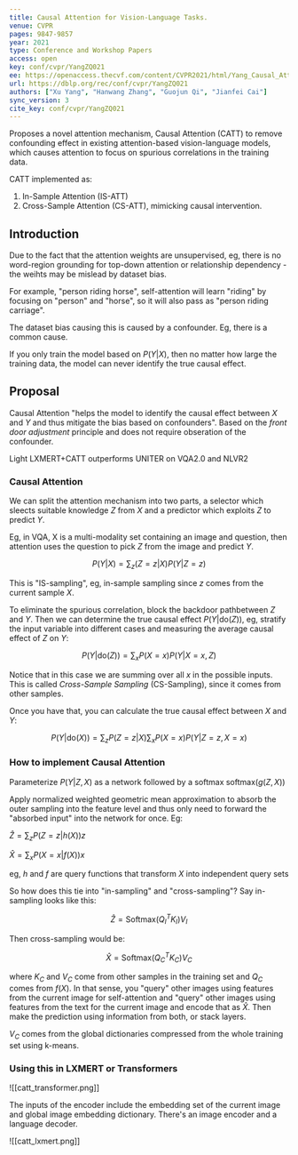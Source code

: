 ```yaml
---
title: Causal Attention for Vision-Language Tasks.
venue: CVPR
pages: 9847-9857
year: 2021
type: Conference and Workshop Papers
access: open
key: conf/cvpr/YangZQ021
ee: https://openaccess.thecvf.com/content/CVPR2021/html/Yang_Causal_Attention_for_Vision-Language_Tasks_CVPR_2021_paper.html
url: https://dblp.org/rec/conf/cvpr/YangZQ021
authors: ["Xu Yang", "Hanwang Zhang", "Guojun Qi", "Jianfei Cai"]
sync_version: 3
cite_key: conf/cvpr/YangZQ021
---
```


Proposes a novel attention mechanism, Causal Attention (CATT) to remove confounding effect in existing attention-based vision-language models, which causes attention to focus on spurious correlations in the training data.

CATT implemented as:
1. In-Sample Attention (IS-ATT)
2. Cross-Sample Attention (CS-ATT), mimicking causal intervention.


## Introduction

Due to the fact that the attention weights are unsupervised, eg, there is no word-region grounding for top-down attention or relationship dependency - the weihts may be mislead by dataset bias.

For example, "person riding horse", self-attention will learn "riding" by focusing on "person" and "horse", so it will also pass as "person riding carriage".

The dataset bias causing this is caused by a confounder. Eg, there is a common cause.

If you only train the model based on $P(Y|X)$, then no matter how large the training data, the model can never identify the true causal effect.

## Proposal

Causal Attention "helps the model to identify the causal effect between $X$ and $Y$ and thus mitigate the bias based on confounders". Based on the *front door adjustment* principle and does not require obseration of the confounder.

Light LXMERT+CATT outperforms UNITER on VQA2.0 and NLVR2

### Causal Attention

We can split the attention mechanism into two parts, a selector which sleects suitable knowledge $Z$ from $X$ and a predictor which exploits $Z$ to predict $Y$.

Eg, in VQA, X is a multi-modality set containing an image and question, then attention uses the question to pick $Z$ from the image and predict $Y$.

$$
P(Y|X) = \sum_z(Z = z|X)P(Y|Z = z)
$$

This is "IS-sampling", eg, in-sample sampling since $z$ comes from the current sample $X$.

To eliminate the spurious correlation, block the backdoor pathbetween $Z$ and $Y$. Then we can determine the true causal effect $P(Y|\text{do}(Z))$, eg, stratify the input variable into different cases and measuring the average causal effect of $Z$ on $Y$:

$$
P(Y|\text{do}(Z)) = \sum_x P(X = x)P(Y|X = x, Z)
$$

Notice that in this case we are summing over all $x$ in the possible inputs. This is called *Cross-Sample Sampling* (CS-Sampling), since it comes from other samples.

Once you have that, you can calculate the true causal effect between $X$ and $Y$:

$$
P(Y|\text{do}(X)) = \sum_z P(Z = z|X) \sum_x P(X = x)P(Y|Z = z, X = x)
$$

### How to implement Causal Attention

Parameterize $P(Y|Z, X)$ as a network followed by a softmax $\text{softmax}(g(Z, X))$

Apply normalized weighted geometric mean approximation to absorb the outer sampling into the feature level and thus only need to forward the "absorbed input" into the network for once. Eg:

$\hat Z = \sum_z P(Z = z|h(X))z$

$\hat X = \sum_x P(X = x|f(X))x$

eg, $h$ and $f$ are query functions that transform $X$ into independent query sets

So how does this tie into "in-sampling" and "cross-sampling"? Say in-sampling looks like this:

$$
\hat Z = \text{Softmax}(Q_I^T K_I) V_I
$$

Then cross-sampling would be:

$$
\hat X = \text{Softmax}(Q_C^T K_C) V_C
$$

where $K_C$ and $V_C$ come from other samples in the training set and $Q_C$ comes from $f(X)$. In that sense, you "query" other images using features from the current image for self-attention and "query" other images using features from the text for the current image and encode that as $\hat X$. Then make the prediction using information from both, or stack layers.

$V_C$ comes from the global dictionaries compressed from the whole training set using k-means.

### Using this in LXMERT or Transformers

![[catt_transformer.png]]

The inputs of the encoder include the embedding set of the current image and global image embedding dictionary. There's an image encoder and a language decoder.

![[catt_lxmert.png]]

